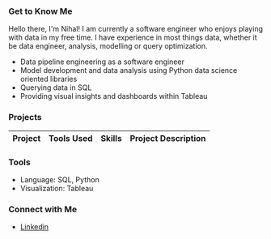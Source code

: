 ### Get to Know Me

Hello there, I'm Nihal! I am currently a software engineer who enjoys playing with data in my free time. I have experience in most things data, whether it be data engineer, analysis, modelling or query optimization.

- Data pipeline engineering as a software engineer
- Model development and data analysis using Python data science oriented libraries
- Querying data in SQL
- Providing visual insights and dashboards within Tableau


### Projects
| Project | Tools Used | Skills | Project Description | 
|---|---|---|---|


### Tools

- Language: SQL, Python
- Visualization: Tableau

### Connect with Me

- [Linkedin](https://www.linkedin.com/in/nihal-sidhu/)

<!--
**NihalSidhu/NihalSidhu** is a ✨ _special_ ✨ repository because its `README.md` (this file) appears on your GitHub profile.

Here are some ideas to get you started:

- 🔭 I’m currently working on ...
- 🌱 I’m currently learning ...
- 👯 I’m looking to collaborate on ...
- 🤔 I’m looking for help with ...
- 💬 Ask me about ...
- 📫 How to reach me: ...
- 😄 Pronouns: ...
- ⚡ Fun fact: ...
-->
